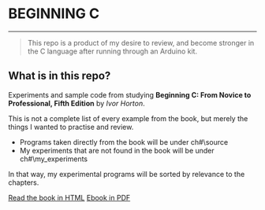 # BEGINNING C

---

> This repo is a product of my desire to review, and become stronger in the C language after running through an Arduino kit.

## What is in this repo?

Experiments and sample code from studying **Beginning C: From Novice to Professional, Fifth Edition** by *Ivor Horton*.

This is not a complete list of every example from the book, but merely the things I wanted to practise and review.

- Programs taken directly from the book will be under ch#\source
- My experiments that are not found in the book will be under ch#\my_experiments

In that way, my experimental programs will be sorted by relevance to the chapters.

[Read the book in HTML](https://link.springer.com/book/10.1007/978-1-4302-4882-8?)
[Ebook in PDF](http://www.mosaic-industries.com/embedded-systems/_media/c-ide-software-development/learning-c-programming-language/beginning-c-5th-edition-ivor-horton.pdf)
